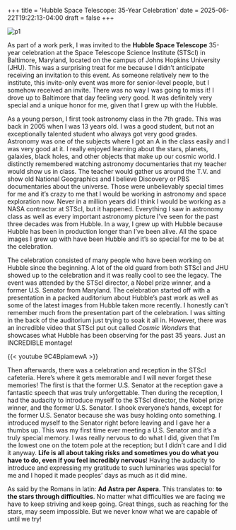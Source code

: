 +++
title = 'Hubble Space Telescope: 35-Year Celebration'
date = 2025-06-22T19:22:13-04:00
draft = false
+++

![p1](/blog/20250622_Hubble/hubble.png)  

As part of a work perk, I was invited to the **Hubble Space Telescope** 35-year celebration at the Space Telescope Science Institute (STScI) in Baltimore, Maryland, located on the campus of Johns Hopkins University (JHU). This was a surprising treat for me because I didn’t anticipate receiving an invitation to this event. As someone relatively new to the institute, this invite-only event was more for senior-level people, but I somehow received an invite. There was no way I was going to miss it! I drove up to Baltimore that day feeling very good. It was definitely very special and a unique honor for me, given that I grew up with the Hubble.

As a young person, I first took astronomy class in the 7th grade. This was back in 2005 when I was 13 years old. I was a good student, but not an exceptionally talented student who always got very good grades. Astronomy was one of the subjects where I got an A in the class easily and I was very good at it. I really enjoyed learning about the stars, planets, galaxies, black holes, and other objects that make up our cosmic world. I distinctly remembered watching astronomy documentaries that my teacher would show us in class. The teacher would gather us around the T.V. and show old National Geographics and I believe Discovery or PBS documentaries about the universe. Those were unbelievably special times for me and it’s crazy to me that I would be working in astronomy and space exploration now. Never in a million years did I think I would be working as a NASA contractor at STScI, but it happened. Everything I saw in astronomy class as well as every important astronomy picture I’ve seen for the past three decades was from Hubble. In a way, I grew up with Hubble because Hubble has been in production longer than I’ve been alive. All the space images I grew up with have been Hubble and it’s so special for me to be at the celebration.

The celebration consisted of many people who have been working on Hubble since the beginning. A lot of the old guard from both STScI and JHU showed up to the celebration and it was really cool to see the legacy. The event was attended by the STScI director, a Nobel prize winner, and a former U.S. Senator from Maryland. The celebration started off with a presentation in a packed auditorium about Hubble’s past work as well as some of the latest images from Hubble taken more recently. I honestly can’t remember much from the presentation part of the celebration. I was sitting in the back of the auditorium just trying to soak it all in. However, there was an incredible video that STScI put out called *Cosmic Wonders* that showcases what Hubble has been observing for the past 35 years. Just an INCREDIBLE montage!


{{< youtube 9C4BpiamewA >}}

 Then afterwards, there was a celebration and reception in the STScI cafeteria. Here’s where it gets memorable and I will never forget these memories! The first is that the former U.S. Senator at the reception gave a fantastic speech that was truly unforgettable. Then during the reception, I had the audacity to introduce myself to the STScI director, the Nobel prize winner, and the former U.S. Senator. I shook everyone’s hands, except for the former U.S. Senator because she was busy holding onto something. I introduced myself to the Senator right before leaving and I gave her a thumbs up. This was my first time ever meeting a U.S. Senator and it’s a truly special memory. I was really nervous to do what I did, given that I’m the lowest one on the totem pole at the reception; but I didn’t care and I did it anyway. **Life is all about taking risks and sometimes you do what you have to do, even if you feel incredibly nervous**! Having the audacity to introduce and expressing my gratitude to such luminaries was special for me and I hoped it made peoples’ days as much as it did mine.

As said by the Romans in latin: **Ad Astra per Aspera**. This translates to: **to the stars through difficulties**. No matter what difficulties we are facing we have to keep striving and keep going. Great things, such as reaching for the stars, may seem impossible. But we never know what we are capable of until we try!

